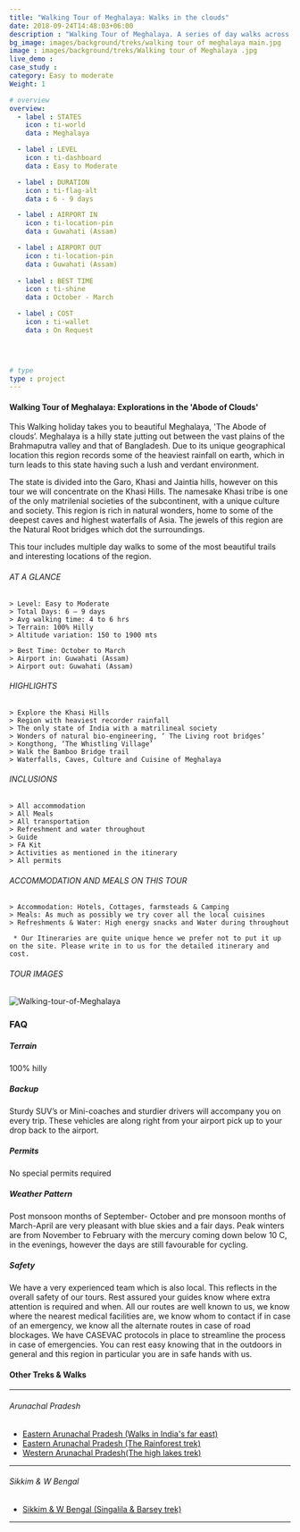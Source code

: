 ```yaml
---
title: "Walking Tour of Meghalaya: Walks in the clouds"
date: 2018-09-24T14:48:03+06:00
description : "Walking Tour of Meghalaya. A series of day walks across the Khasi and Jaintia hills of Meghalaya"
bg_image: images/background/treks/walking tour of meghalaya main.jpg
image : images/background/treks/Walking tour of Meghalaya .jpg
live_demo : 
case_study : 
category: Easy to moderate
Weight: 1

# overview
overview:
  - label : STATES
    icon : ti-world
    data : Meghalaya 

  - label : LEVEL
    icon : ti-dashboard
    data : Easy to Moderate

  - label : DURATION
    icon : ti-flag-alt
    data : 6 - 9 days

  - label : AIRPORT IN
    icon : ti-location-pin
    data : Guwahati (Assam)

  - label : AIRPORT OUT
    icon : ti-location-pin
    data : Guwahati (Assam)
    
  - label : BEST TIME
    icon : ti-shine
    data : October - March

  - label : COST
    icon : ti-wallet
    data : On Request

 


# type
type : project
---
```


#### Walking Tour of Meghalaya: Explorations in the 'Abode of Clouds'

This Walking holiday takes you to beautiful Meghalaya, 'The Abode of clouds’.   Meghalaya is a hilly state jutting out between the vast plains of the Brahmaputra valley and that of Bangladesh. Due to its unique geographical location this region records some of the heaviest rainfall on earth, which in turn leads to this state having such a lush and verdant environment. 

The state is divided into the Garo, Khasi and Jaintia hills, however on this tour we will concentrate on the Khasi Hills. The namesake Khasi tribe is one of the only matrilenial societies of the subcontinent, with a unique culture and society. This region is rich in natural wonders, home to some of the deepest caves and highest waterfalls of Asia. The jewels of this region are the Natural Root bridges which dot the surroundings. 

This tour includes multiple day walks to some of the most beautiful trails and interesting locations of the region.





###### AT A GLANCE
```
> Level: Easy to Moderate
> Total Days: 6 – 9 days
> Avg walking time: 4 to 6 hrs
> Terrain: 100% Hilly
> Altitude variation: 150 to 1900 mts

> Best Time: October to March
> Airport in: Guwahati (Assam)
> Airport out: Guwahati (Assam)
```




###### HIGHLIGHTS
```
> Explore the Khasi Hills
> Region with heaviest recorder rainfall
> The only state of India with a matrilineal society
> Wonders of natural bio-engineering, ‘ The Living root bridges’
> Kongthong, ‘The Whistling Village’
> Walk the Bamboo Bridge trail
> Waterfalls, Caves, Culture and Cuisine of Meghalaya
```

###### INCLUSIONS
```
> All accommodation
> All Meals
> All transportation
> Refreshment and water throughout
> Guide 
> FA Kit
> Activities as mentioned in the itinerary
> All permits
```

###### ACCOMMODATION AND MEALS ON THIS TOUR
```
> Accommodation: Hotels, Cottages, farmsteads & Camping
> Meals: As much as possibly we try cover all the local cuisines
> Refreshments & Water: High energy snacks and Water during throughout
```

``` * Our Itineraries are quite unique hence we prefer not to put it up on the site. Please write in to us for the detailed itinerary and cost.```

###### TOUR IMAGES

![Walking-tour-of-Meghalaya](/images/background/treks/meghalayahikegallery.jpg)



### FAQ



##### Terrain

100% hilly 

##### Backup
Sturdy SUV’s or Mini-coaches and sturdier drivers will accompany you on every trip. These vehicles are along right from your airport pick up to your drop back to the airport.


##### Permits
No special permits required

##### Weather Pattern
Post monsoon months of September- October and pre monsoon months of March-April are very pleasant with blue skies and a fair days. Peak winters are from November to February with the mercury coming down below 10 C, in the evenings, however the days are still favourable for cycling.

##### Safety 
We have a very experienced team which is also local. This reflects in the overall safety of our tours. Rest assured your guides know where extra attention is required and when. All our routes are well known to us, we know where the nearest medical facilities are, we know whom to contact if in case of an emergency, we know all the alternate routes in case of road blockages. We have CASEVAC protocols in place to streamline the process in case of emergencies. You can rest easy knowing that in the outdoors in general and this region in particular you are in safe hands with us.

#### Other Treks & Walks

---
###### *Arunachal Pradesh*

+ [Eastern Arunachal Pradesh (Walks in India's far east)](/treks/walking-holiday-eastern-arunachal-pradesh/) 
+ [Eastern Arunachal Pradesh (The Rainforest trek)](/treks/namdapha-rainforest-trek/)   
+ [Western Arunachal Pradesh(The high lakes trek)](/treks/trekking-arunachal-pradesh/)

---
###### *Sikkim & W Bengal*

+ [Sikkim & W Bengal (Singalila & Barsey trek)](/treks/trekking-in-sikkim-bengal/)

---
